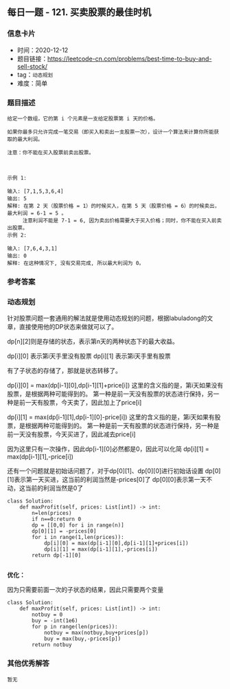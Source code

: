 ## 每日一题 - 121. 买卖股票的最佳时机

### 信息卡片

- 时间：2020-12-12
- 题目链接：https://leetcode-cn.com/problems/best-time-to-buy-and-sell-stock/
- tag：`动态规划`
- 难度：简单


### 题目描述

```
给定一个数组，它的第 i 个元素是一支给定股票第 i 天的价格。

如果你最多只允许完成一笔交易（即买入和卖出一支股票一次），设计一个算法来计算你所能获取的最大利润。

注意：你不能在买入股票前卖出股票。

 

示例 1:

输入: [7,1,5,3,6,4]
输出: 5
解释: 在第 2 天（股票价格 = 1）的时候买入，在第 5 天（股票价格 = 6）的时候卖出，最大利润 = 6-1 = 5 。
     注意利润不能是 7-1 = 6, 因为卖出价格需要大于买入价格；同时，你不能在买入前卖出股票。
示例 2:

输入: [7,6,4,3,1]
输出: 0
解释: 在这种情况下, 没有交易完成, 所以最大利润为 0。

```

### 参考答案

### 动态规划

针对股票问题一套通用的解法就是使用动态规划的问题，根据labuladong的文章，直接使用他的DP状态来做就可以了。

dp[n][2]则是存储的状态，表示第n天的两种状态下的最大收益。

dp[i][0] 表示第i天手里没有股票
dp[i][1] 表示第i天手里有股票

有了子状态的存储了，那就是状态转移了。

dp[i][0] = max(dp[i-1][0],dp[i-1][1]+price[i])
这里的含义指的是，第i天如果没有股票，是根据两种可能得到的。
第一种是前一天没有股票的状态进行保持，另一种是前一天有股票，今天卖了，因此加上了price[i]

dp[i][1] = max(dp[i-1][1],dp[i-1][0]-price[i])
这里的含义指的是，第i天如果有股票，是根据两种可能得到的。
第一种是前一天有股票的状态进行保持，另一种是前一天没有股票，今天买进了，因此减去price[i]

因为这里只有一次操作，因此dp[i-1][0]必然都是0，因此可以化简
dp[i][1] = max(dp[i-1][1],-price[i])

还有一个问题就是初始话问题了，对于dp[0][1]、dp[0][0]进行初始话设置
 dp[0][1]表示第一天买进，这当前的利润当然是-prices[0]了
 dp[0][0]表示第一天不动，这当前的利润当然是0了

```
class Solution:
    def maxProfit(self, prices: List[int]) -> int:
		n=len(prices)
		if n==0:return 0
		dp = [[0,0] for i in range(n)]
		dp[0][1] = -prices[0]
		for i in range(1,len(prices)):
			dp[i][0] = max(dp[i-1][0],dp[i-1][1]+prices[i]) 
			dp[i][1] = max(dp[i-1][1],-prices[i])
		return dp[-1][0]
        
```

**优化：**

因为只需要前面一次的子状态的结果，因此只需要两个变量

```
class Solution:
    def maxProfit(self, prices: List[int]) -> int:
        notbuy = 0
        buy = -int(1e6)
        for p in range(len(prices)):
            notbuy = max(notbuy,buy+prices[p])
            buy = max(buy,-prices[p])
        return notbuy
```

### 其他优秀解答

```
暂无
```
 